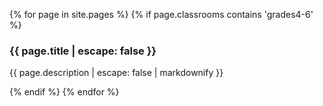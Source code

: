 {% for page in site.pages %}
  {% if page.classrooms contains 'grades4-6' %}
    <div class="item">
      <h3>{{ page.title | escape: false }}</h3>
      <p>{{ page.description | escape: false | markdownify }}</p>
    </div>
  {% endif %}
{% endfor %}
